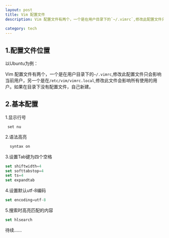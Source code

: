 ```yaml
---
layout: post
title: Vim 配置文件
description: Vim 配置文件有两个，一个是在用户目录下的`~/.vimrc`,修改此配置文件只会影响当前用户，另一个是在`/etc/vim/vimrc.local`,修改此文件会影响所有使用的用户。如果在目录下没有配置文件，自己新建。
 
category: tech
---
```


## 1.配置文件位置

以Ubuntu为例：

Vim 配置文件有两个，一个是在用户目录下的`~/.vimrc`,修改此配置文件只会影响当前用户，另一个是在`/etc/vim/vimrc.local`,修改此文件会影响所有使用的用户。如果在目录下没有配置文件，自己新建。

## 2.基本配置

1.显示行号 

```
 set nu
```

2.语法高亮

```js
  syntax on
```

3.设置Tab键为四个空格

```js
set shiftwidth=4
set softtabstop=4
set ts=4
set expandtab
```
4.设置默认utf-8编码

```js
set encoding=utf-8
```
          
5.搜索时高亮匹配的内容

```js
set hlsearch
```
           
待续......


